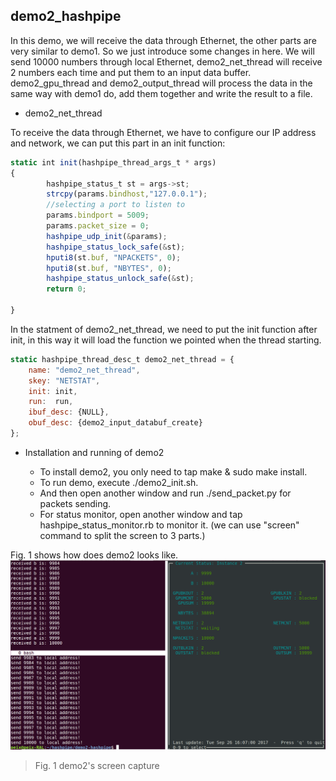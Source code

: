 ## demo2_hashpipe

In this demo, we will receive the data through Ethernet, the other parts are very similar to demo1. So we just introduce some changes in here. We will send 10000 numbers through local Ethernet, demo2_net_thread will receive 2 numbers each time and put them to an input data buffer. demo2_gpu_thread and demo2_output_thread will process the data in the same way with demo1 do, add them together and write the result to a file.


* demo2_net_thread

To receive the data through Ethernet, we have to configure our IP address and network, we can put this part in an init function:
```javascript
static int init(hashpipe_thread_args_t * args)
{
        hashpipe_status_t st = args->st;
        strcpy(params.bindhost,"127.0.0.1");
        //selecting a port to listen to
        params.bindport = 5009;
        params.packet_size = 0;
        hashpipe_udp_init(&params);
        hashpipe_status_lock_safe(&st);
        hputi8(st.buf, "NPACKETS", 0);
        hputi8(st.buf, "NBYTES", 0);
        hashpipe_status_unlock_safe(&st);
        return 0;

}
```
In the statment of demo2_net_thread, we need to put the init function after init, in this way it will load the function we pointed when the thread starting.
```javascript
static hashpipe_thread_desc_t demo2_net_thread = {
    name: "demo2_net_thread",
    skey: "NETSTAT",
    init: init,
    run:  run,
    ibuf_desc: {NULL},
    obuf_desc: {demo2_input_databuf_create}
};
```
* Installation and running of demo2

	* To install demo2, you only need to tap make & sudo make install. 
	* To run demo, execute ./demo2_init.sh.
	* And then open another window and run ./send_packet.py for packets sending.
	* For status monitor, open another window and tap hashpipe_status_monitor.rb to monitor it. (we can use "screen" command to split the screen to 3 parts.)

Fig. 1 shows how does demo2 looks like.
![demo2 screen](demo2-screen.png)
> Fig. 1 demo2's screen capture
